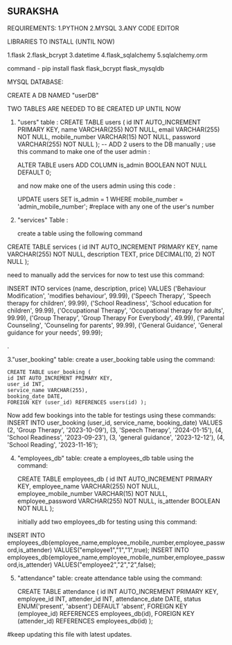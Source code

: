 ## SURAKSHA ##
REQUIREMENTS:
1.PYTHON
2.MYSQL
3.ANY CODE EDITOR

LIBRARIES TO INSTALL (UNTIL NOW)

1.flask
2.flask_bcrypt
3.datetime
4.flask_sqlalchemy
5.sqlalchemy.orm

command - pip install flask flask_bcrypt flask_mysqldb

MYSQL DATABASE:

CREATE A DB NAMED "userDB"

TWO TABLES ARE NEEDED TO BE CREATED UP UNTIL NOW

1. "users" table : CREATE TABLE users (
    id INT AUTO_INCREMENT PRIMARY KEY,
    name VARCHAR(255) NOT NULL,
    email VARCHAR(255) NOT NULL,
    mobile_number VARCHAR(15) NOT NULL,
    password VARCHAR(255) NOT NULL
);
 -- ADD 2 users to the DB manually ; use this command to make one of the user admin :

     ALTER TABLE users ADD COLUMN is_admin BOOLEAN NOT NULL DEFAULT 0;

   and now make one of the users admin using this code :
   
   UPDATE users SET is_admin = 1 WHERE mobile_number = 'admin_mobile_number';  #replace with any one of the user's number

    


2. "services" Table :

   create a table using the following command 

CREATE TABLE services (
    id INT AUTO_INCREMENT PRIMARY KEY,
    name VARCHAR(255) NOT NULL,
    description TEXT,
    price DECIMAL(10, 2) NOT NULL
);

need to manually add the services for now to test  use this command:

INSERT INTO services (name, description, price) VALUES
('Behaviour Modification', 'modifies behaviour', 99.99),
('Speech Therapy', 'Speech therapy for children', 99.99),
('School Readiness', 'School education for children', 99.99),
('Occupational Therapy', 'Occupational therapy for adults', 99.99),
('Group Therapy', 'Group Therapy For Everybody', 49.99),
('Parental Counseling', 'Counseling for parents', 99.99),
('General Guidance', 'General guidance for your needs', 99.99);


.

3."user_booking" table:
    create a user_booking table using the command:

    CREATE TABLE user_booking (
    id INT AUTO_INCREMENT PRIMARY KEY,
    user_id INT,
    service_name VARCHAR(255),
    booking_date DATE,
    FOREIGN KEY (user_id) REFERENCES users(id) );

Now add few bookings into the table for testings using these commands:
     INSERT INTO user_booking (user_id, service_name, booking_date) VALUES
    (2, 'Group Therapy', '2023-10-09'),
    (3, 'Speech Therapy', '2024-01-15'),
    (4, 'School Readiness', '2023-09-23'),
    (3, 'general guidance', '2023-12-12'),
    (4, 'School Reading', '2023-11-16');

4. "employees_db" table:
    create a employees_db table using the command:

   CREATE TABLE employees_db (
    id INT AUTO_INCREMENT PRIMARY KEY,
    employee_name VARCHAR(255) NOT NULL,
    employee_mobile_number VARCHAR(15) NOT NULL,
    employee_password VARCHAR(255) NOT NULL,
    is_attender BOOLEAN NOT NULL
);

   initially add two employees_db for testing using this command:

  INSERT INTO employees_db(employee_name,employee_mobile_number,employee_password,is_attender) VALUES("employee1","1","1",true);
  INSERT INTO employees_db(employee_name,employee_mobile_number,employee_password,is_attender) VALUES("employee2","2","2",false);

5. "attendance" table:
    create attendance table using the command:

   CREATE TABLE attendance (
        id INT AUTO_INCREMENT PRIMARY KEY,
        employee_id INT,
        attender_id INT,
        attendance_date DATE,
        status ENUM('present', 'absent') DEFAULT 'absent',
        FOREIGN KEY (employee_id) REFERENCES employees_db(id),
        FOREIGN KEY (attender_id) REFERENCES employees_db(id)
       );
     

#keep updating this file with latest updates.
